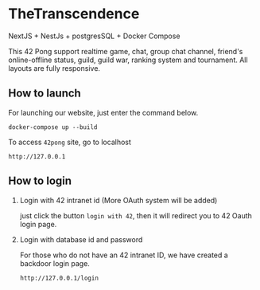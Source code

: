 # TheTranscendence
NextJS + NestJs + postgresSQL + Docker Compose

This 42 Pong support realtime game, chat, group chat channel, friend's online-offline status, guild, guild war, ranking system and tournament. All layouts are fully responsive.

## How to launch
For launching our website, just enter the command below.
```
docker-compose up --build
```

To access `42pong` site, go to localhost 
```
http://127.0.0.1
```
## How to login
1. Login with 42 intranet id (More OAuth system will be added)

	just click the button `login with 42`, then it will redirect you to 42 Oauth login page.

2. Login with database id and password

	For those who do not have an 42 intranet ID, we have created a backdoor login page.
	```
	http://127.0.0.1/login
	```


